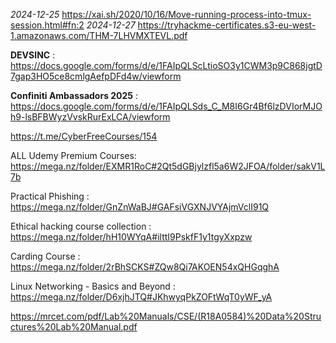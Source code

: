 _2024-12-25_
https://xai.sh/2020/10/16/Move-running-process-into-tmux-session.html#fn:2
_2024-12-27_
https://tryhackme-certificates.s3-eu-west-1.amazonaws.com/THM-7LHVMXTEVL.pdf

**DEVSINC** : https://docs.google.com/forms/d/e/1FAIpQLScLtioSO3y1CWM3p9C868jgtD7gap3HO5ce8cmlgAefpDFd4w/viewform

**Confiniti Ambassadors 2025** : https://docs.google.com/forms/d/e/1FAIpQLSds_C_M8I6Gr4Bf6lzDVIorMJOh9-lsBFBWyzVvskRurExLCA/viewform

https://t.me/CyberFreeCourses/154

ALL Udemy Premium Courses: https://mega.nz/folder/EXMR1RoC#2Qt5dGBjylzfl5a6W2JFOA/folder/sakV1L7b

Practical Phishing : https://mega.nz/folder/GnZnWaBJ#GAFsiVGXNJVYAjmVclI91Q

Ethical hacking course collection : https://mega.nz/folder/hH10WYqA#ilttI9PskfF1y1tgyXxpzw

Carding Course : https://mega.nz/folder/2rBhSCKS#ZQw8Qi7AKOEN54xQHGqghA

Linux Networking - Basics and Beyond : https://mega.nz/folder/D6xjhJTQ#JKhwyqPkZOFtWqT0yWF_yA

https://mrcet.com/pdf/Lab%20Manuals/CSE/(R18A0584)%20Data%20Structures%20Lab%20Manual.pdf